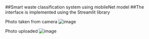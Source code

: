 ##Smart waste classification system using mobileNet model
##The interface is implemented using the Streamlit library


Photo taken from camera
![image](https://github.com/vanmanh1292k/waste-classifier/assets/70771808/fa393184-e211-4620-a760-10a1b47d2f93)


Photo uploaded
![image](https://github.com/vanmanh1292k/waste-classifier/assets/70771808/9df7407e-6665-4d3f-bd85-b9fa9713fc1b)
